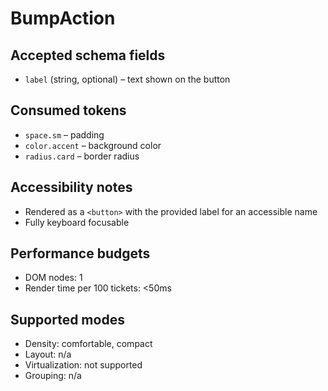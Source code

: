 # BumpAction

## Accepted schema fields
- `label` (string, optional) – text shown on the button

## Consumed tokens
- `space.sm` – padding
- `color.accent` – background color
- `radius.card` – border radius

## Accessibility notes
- Rendered as a `<button>` with the provided label for an accessible name
- Fully keyboard focusable

## Performance budgets
- DOM nodes: 1
- Render time per 100 tickets: <50ms

## Supported modes
- Density: comfortable, compact
- Layout: n/a
- Virtualization: not supported
- Grouping: n/a
